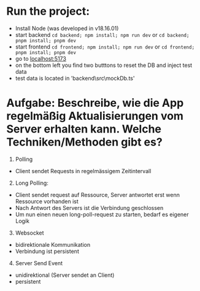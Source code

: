 # Run the project:

- Install Node (was developed in v18.16.01)
- start backend `cd backend; npm install; npm run dev` or `cd backend; pnpm install; pnpm dev`
- start frontend `cd frontend; npm install; npm run dev` or `cd frontend; pnpm install; pnpm dev`
- go to [localhost:5173](http://localhost:5173)
- on the bottom left you find two butttons to reset the DB and inject test data
- test data is located in 'backend\src\mockDb.ts'

# Aufgabe: Beschreibe, wie die App regelmäßig Aktualisierungen vom Server erhalten kann. Welche Techniken/Methoden gibt es?

1. Polling

- Client sendet Requests in regelmässigem Zeitintervall

2. Long Polling:

- Client sendet request auf Ressource, Server antwortet erst wenn Ressource vorhanden ist
- Nach Antwort des Servers ist die Verbindung geschlossen
- Um nun einen neuen long-poll-request zu starten, bedarf es eigener Logik

3. Websocket

- bidirektionale Kommunikation
- Verbindung ist persistent

4. Server Send Event

- unidirektional (Server sendet an Client)
- persistent
